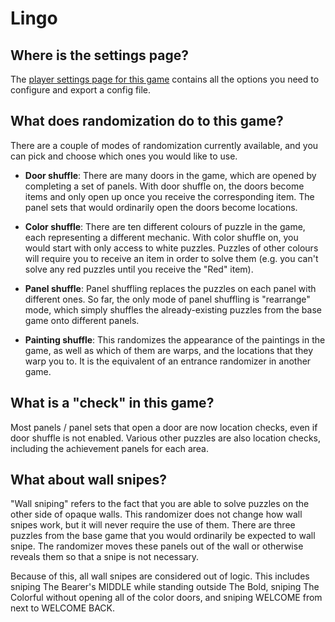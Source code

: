 # Lingo

## Where is the settings page?

The [player settings page for this game](../player-settings) contains all the options you need to configure and export a
config file.

## What does randomization do to this game?

There are a couple of modes of randomization currently available, and you can pick and choose which ones you would like
to use.

* **Door shuffle**: There are many doors in the game, which are opened by completing a set of panels. With door shuffle
  on, the doors become items and only open up once you receive the corresponding item. The panel sets that would
  ordinarily open the doors become locations.

* **Color shuffle**: There are ten different colours of puzzle in the game, each representing a different mechanic. With
  color
  shuffle on, you would start with only access to white puzzles. Puzzles of other colours will require you to receive an
  item in order to solve them (e.g. you can't solve any red puzzles until you receive the "Red" item).

* **Panel shuffle**: Panel shuffling replaces the puzzles on each panel with different ones. So far, the only mode of
  panel shuffling is "rearrange" mode, which simply shuffles the already-existing puzzles from the base game onto
  different panels.

* **Painting shuffle**: This randomizes the appearance of the paintings in the game, as well as which of them are warps,
  and the locations that they warp you to. It is the equivalent of an entrance randomizer in another game.

## What is a "check" in this game?

Most panels / panel sets that open a door are now location checks, even if door shuffle is not enabled. Various other
puzzles are also location checks, including the achievement panels for each area.

## What about wall snipes?

"Wall sniping" refers to the fact that you are able to solve puzzles on the other side of opaque walls. This randomizer
does not change how wall snipes work, but it will never require the use of them. There are three puzzles from the base
game that you would ordinarily be expected to wall snipe. The randomizer moves these panels out of the wall or otherwise
reveals them so that a snipe is not necessary.

Because of this, all wall snipes are considered out of logic. This includes sniping The Bearer's MIDDLE while standing
outside The Bold, sniping The Colorful without opening all of the color doors, and sniping WELCOME from next to WELCOME
BACK.
